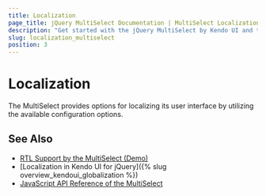```yaml
---
title: Localization
page_title: jQuery MultiSelect Documentation | MultiSelect Localization | Kendo UI
description: "Get started with the jQuery MultiSelect by Kendo UI and translate its messages for different culture locales."
slug: localization_multiselect
position: 3
---
```


# Localization

The MultiSelect provides options for localizing its user interface by utilizing the available configuration options.

## See Also

* [RTL Support by the MultiSelect (Demo)](https://demos.telerik.com/kendo-ui/multiselect/right-to-left-support)
* [Localization in Kendo UI for jQuery]({% slug overview_kendoui_globalization %})
* [JavaScript API Reference of the MultiSelect](/api/javascript/ui/multiselect)
